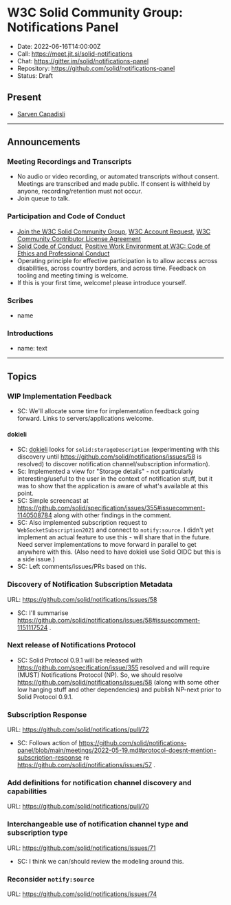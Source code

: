# W3C Solid Community Group: Notifications Panel

* Date: 2022-06-16T14:00:00Z
* Call: https://meet.jit.si/solid-notifications
* Chat: https://gitter.im/solid/notifications-panel
* Repository: https://github.com/solid/notifications-panel
* Status: Draft


## Present
* [Sarven Capadisli](https://csarven.ca/#i)

---

## Announcements

### Meeting Recordings and Transcripts
* No audio or video recording, or automated transcripts without consent. Meetings are transcribed and made public. If consent is withheld by anyone, recording/retention must not occur.
* Join queue to talk.


### Participation and Code of Conduct
* [Join the W3C Solid Community Group](https://www.w3.org/community/solid/join), [W3C Account Request](http://www.w3.org/accounts/request), [W3C Community Contributor License Agreement](https://www.w3.org/community/about/agreements/cla/)
* [Solid Code of Conduct](https://github.com/solid/process/blob/main/code-of-conduct.md), [Positive Work Environment at W3C: Code of Ethics and Professional Conduct](https://www.w3.org/Consortium/cepc/)
* Operating principle for effective participation is to allow access across disabilities, across country borders, and across time. Feedback on tooling and meeting timing is welcome.
* If this is your first time, welcome! please introduce yourself.


### Scribes
* name


### Introductions

* name: text

---

## Topics

### WIP Implementation Feedback
* SC: We'll allocate some time for implementation feedback going forward. Links to servers/applications welcome.

#### dokieli
* SC: [dokieli](https://github.com/linkeddata/dokieli) looks for `solid:storageDescription` (experimenting with this discovery until https://github.com/solid/notifications/issues/58 is resolved) to discover notification channel/subscription information).
* Sc: Implemented a view for "Storage details" - not particularly interesting/useful to the user in the context of notification stuff, but it was to show that the application is aware of what's available at this point.
* SC: Simple screencast at https://github.com/solid/specification/issues/355#issuecomment-1140508784 along with other findings in the comment.
* SC: Also implemented subscription request to `WebSocketSubscription2021` and connect to `notify:source`. I didn't yet implement an actual feature to use this - will share that in the future. Need server implementations to move forward in parallel to get anywhere with this. (Also need to have dokieli use Solid OIDC but this is a side issue.)
* SC: Left comments/issues/PRs based on this.


### Discovery of Notification Subscription Metadata
URL: https://github.com/solid/notifications/issues/58

* SC: I'll summarise https://github.com/solid/notifications/issues/58#issuecomment-1151117524 .


### Next release of Notifications Protocol
* SC: Solid Protocol 0.9.1 will be released with https://github.com/specification/issue/355 resolved and will require (MUST) Notifications Protocol (NP). So, we should resolve https://github.com/solid/notifications/issues/58 (along with some other low hanging stuff and other dependencies) and publish NP-next prior to Solid Protocol 0.9.1.


### Subscription Response
URL: https://github.com/solid/notifications/pull/72

* SC: Follows action of https://github.com/solid/notifications-panel/blob/main/meetings/2022-05-19.md#protocol-doesnt-mention-subscription-response re https://github.com/solid/notifications/issues/57 .


### Add definitions for notification channel discovery and capabilities
URL: https://github.com/solid/notifications/pull/70


### Interchangeable use of notification channel type and subscription type
URL: https://github.com/solid/notifications/issues/71

* SC: I think we can/should review the modeling around this.


### Reconsider `notify:source`
URL: https://github.com/solid/notifications/issues/74
